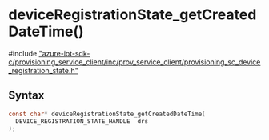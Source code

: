 # deviceRegistrationState_getCreatedDateTime()

\#include ["azure-iot-sdk-c/provisioning_service_client/inc/prov_service_client/provisioning_sc_device_registration_state.h"](../iot-c-ref-provisioning-sc-device-registration-state-h.md)  

## Syntax

```C
const char* deviceRegistrationState_getCreatedDateTime(
  DEVICE_REGISTRATION_STATE_HANDLE	drs
);

```

